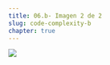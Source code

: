 ```yaml
---
title: 06.b- Imagen 2 de 2
slug: code-complexity-b
chapter: true
---
```


![](/images/qap/code-quality-metrics/020.png)
